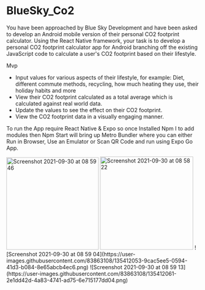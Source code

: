 # BlueSky_Co2

You have been approached by Blue Sky Development and have been asked to develop an Android mobile version of their personal CO2 footprint calculator.
Using the React Native framework, your task is to develop a personal CO2 footprint calculator app for Android branching off the existing JavaScript
code to calculate a user's CO2 footprint based on their lifestyle.

Mvp

- Input values for various aspects of their lifestyle, for example: Diet, different commute methods, recycling, how much heating they use, their holiday habits and more
- View their CO2 footprint calculated as a total average which is calculated against real world data.
- Update the values to see the effect on their CO2 footprint.
- View the CO2 footprint data in a visually engaging manner.

To run the App require React Native & Expo so once Installed Npm I to add modules then Npm Start will bring up Metro Bundler where you can either Run in Browser, 
Use an Emulator or Scan QR Code and run using Expo Go App.

<img width="241" alt="Screenshot 2021-09-30 at 08 59 46" src="https://user-images.githubusercontent.com/83863108/135412015-eafc6008-377b-449c-ae05-88b937fee0ba.png">
<img width="243" alt="Screenshot 2021-09-30 at 08 58 22" src="https://user-images.githubusercontent.com/83863108/135411716-f1248db1-257d-46ca-8481-ee9f8487b639.png">
![Screenshot 2021-09-30 at 08 59 04](https://user-images.githubusercontent.com/83863108/135412053-9cac5ee5-0594-41d3-b084-8e65abcb4ec6.png)
![Screenshot 2021-09-30 at 08 59 13](https://user-images.githubusercontent.com/83863108/135412061-2e1dd42d-4a83-4741-ad75-6e715177dd04.png)
